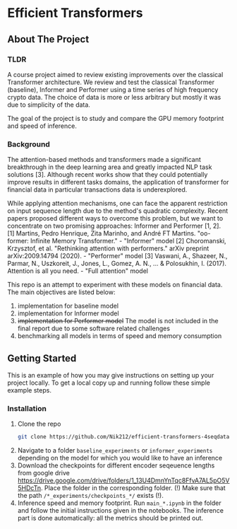 # Efficient Transformers

## About The Project
### TLDR
A course project aimed to review existing improvements over the classical Transformer architecture. We review and test the classical Transformer (baseline), Informer and Performer using a time series of high frequency crypto data. The choice of data is more or less arbitrary but mostly it was due to simplicity of the data.

The goal of the project is to study and compare the GPU memory footprint and speed of inference.

### Background
The attention-based methods and transformers made a significant breakthrough in the deep learning area and greatly impacted NLP task solutions [3]. Although recent works show that they could potentially improve results in different tasks domains, the application of transformer for financial data in particular transactions data is underexplored.

While applying attention mechanisms, one can face the apparent restriction on input sequence length due to the method's quadratic complexity. Recent papers proposed different ways to overcome this problem, but we want to concentrate on two promising approaches: Informer and Performer [1, 2].                                                                                                                                                                                                                                                                                      
[1] Martins, Pedro Henrique, Zita Marinho, and André FT Martins. "oo-former: Infinite Memory Transformer." - "Informer" model
[2] Choromanski, Krzysztof, et al. "Rethinking attention with performers." arXiv preprint arXiv:2009.14794 (2020). - "Performer" model
[3] Vaswani, A., Shazeer, N., Parmar, N., Uszkoreit, J., Jones, L., Gomez, A. N., ... & Polosukhin, I. (2017). Attention is all you need. - "Full attention" model

This repo is an attempt to experiment with these models on financial data. The main objectives are listed below:

1) implementation for baseline model
2) implementation for Informer model
3) ~~implementation for Performer model~~ The model is not included in the final report due to some software related challenges
4) benchmarking all models in terms of speed and memory consumption

## Getting Started

This is an example of how you may give instructions on setting up your project locally.
To get a local copy up and running follow these simple example steps.

### Installation

1. Clone the repo
   ```sh
   git clone https://github.com/Nik212/efficient-transformers-4seqdata.git
   ```
2. Navigate to a folder ```baseline_experiments``` or ```informer_experiments``` depending on the model for which you would like to have an inference
3. Download the checkpoints for different encoder seqeuence lengths from google drive https://drive.google.com/drive/folders/1_13U4DmnYnTqc8FfvA7AL5pO5V5HDcTn. Place the folder in the corresponding folder. (!) Make sure that the path ```/*_experiments/checkpoints_*/``` exists (!). 
4. Inference speed and memory footprint. Run ```main_*.ipynb``` in the folder and follow the initial instructions given in the notebooks. The inference part is done automatically: all the metrics should be printed out.

